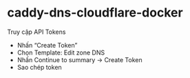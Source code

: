 # caddy-dns-cloudflare-docker

Truy cập API Tokens

- Nhấn “Create Token”
- Chọn Template: Edit zone DNS
- Nhấn Continue to summary → Create Token
- Sao chép token
